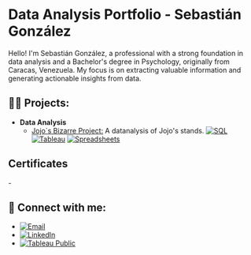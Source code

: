# Data Analysis Portfolio - Sebastián González

Hello! I'm Sebastián González, a professional with a strong foundation in data analysis and a Bachelor's degree in Psychology, originally from Caracas, Venezuela. My focus is on extracting valuable information and generating actionable insights from data.

<h2>👨‍💻 Projects:</h2>

- <b>Data Analysis</b>
  - [Jojo´s Bizarre Project:](https://github.com/CrabSkin/Jojo-s-Bizarre-Project) A datanalysis of Jojo's stands. [![SQL](https://img.shields.io/badge/SQL-blue?style=for-the-badge&logo=sql)](https://www.sql.org/)  [![Tableau](https://img.shields.io/badge/Tableau-orange?style=for-the-badge&logo=tableau)](https://www.tableau.com/) [![Spreadsheets](https://img.shields.io/badge/Spreadsheets-green?style=for-the-badge&logo=microsoft-excel)](https://www.microsoft.com/en-us/microsoft-365/excel)

<h2>Certificates</h2>
  - 
    
<h2> 🤳 Connect with me:</h2>

* [![Email](https://img.shields.io/badge/Email-EA4335?style=for-the-badge&logo=gmail&logoColor=white)](mailto:sebagonz221@gmail.com)
* [![LinkedIn](https://img.shields.io/badge/LinkedIn-0077B5?style=for-the-badge&logo=linkedin&logoColor=white)](https://www.linkedin.com/in/sebagonz221/) 
* [![Tableau Public](https://img.shields.io/badge/Tableau-E97627?style=for-the-badge&logo=tableau&logoColor=white)](https://public.tableau.com/app/profile/sebastian.gonzalez6731/vizzes) 
